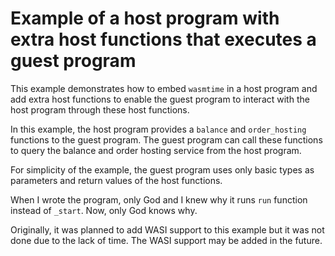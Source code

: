 # Example of a host program with extra host functions that executes a guest program

This example demonstrates how to embed `wasmtime` in a host program and add extra host functions to enable the guest program to interact with the host program through these host functions.

In this example, the host program provides a `balance` and `order_hosting` functions to the guest program. The guest program can call these functions to query the balance and order hosting service from the host program.

For simplicity of the example, the guest program uses only basic types as parameters and return values of the host functions.

When I wrote the program, only God and I knew why it runs `run` function instead of `_start`. Now, only God knows why.

Originally, it was planned to add WASI support to this example but it was not done due to the lack of time. The WASI support may be added in the future.
